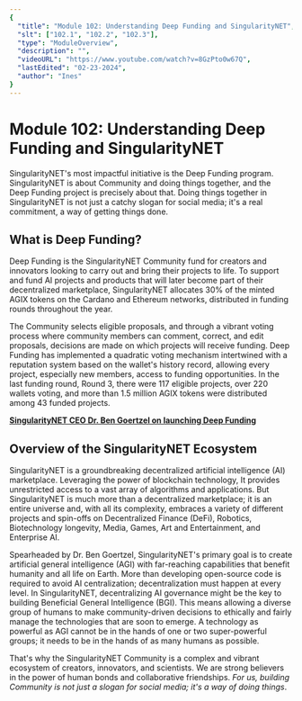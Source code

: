 ```yaml
---
{
  "title": "Module 102: Understanding Deep Funding and SingularityNET",
  "slt": ["102.1", "102.2", "102.3"],
  "type": "ModuleOverview",
  "description": "",
  "videoURL": "https://www.youtube.com/watch?v=8GzPto0w67Q",
  "lastEdited": "02-23-2024",
  "author": "Ines"
}
---
```


# Module 102: Understanding Deep Funding and SingularityNET

SingularityNET's most impactful initiative is the Deep Funding program. SingularityNET is about Community and doing things together, and the Deep Funding project is precisely about that. Doing things together in SingularityNET is not just a catchy slogan for social media; it's a real commitment, a way of getting things done.

## What is Deep Funding?

Deep Funding is the SingularityNET Community fund for creators and innovators looking to carry out and bring their projects to life. To support and fund AI projects and products that will later become part of their decentralized marketplace, SingularityNET allocates 30% of the minted AGIX tokens on the Cardano and Ethereum networks, distributed in funding rounds throughout the year.

The Community selects eligible proposals, and through a vibrant voting process where community members can comment, correct, and edit proposals, decisions are made on which projects will receive funding. Deep Funding has implemented a quadratic voting mechanism intertwined with a reputation system based on the wallet's history record, allowing every project, especially new members, access to funding opportunities. In the last funding round, Round 3, there were 117 eligible projects, over 220 wallets voting, and more than 1.5 million AGIX tokens were distributed among 43 funded projects.

**[SingularityNET CEO Dr. Ben Goertzel on launching Deep Funding
](https://youtu.be/8GzPto0w67Q?si=qUJ73jpWcUnbKqci)**

## Overview of the SingularityNET Ecosystem

SingularityNET is a groundbreaking decentralized artificial intelligence (AI) marketplace. Leveraging the power of blockchain technology, It provides unrestricted access to a vast array of algorithms and applications. But SingularityNET is much more than a decentralized marketplace; it is an entire universe and, with all its complexity, embraces a variety of different projects and spin-offs on Decentralized Finance (DeFi), Robotics, Biotechnology longevity, Media, Games, Art and Entertainment, and Enterprise AI.

Spearheaded by Dr. Ben Goertzel, SingularityNET's primary goal is to create artificial general intelligence (AGI) with far-reaching capabilities that benefit humanity and all life on Earth. More than developing open-source code is required to avoid AI centralization; decentralization must happen at every level. In SingularityNET, decentralizing AI governance might be the key to building Beneficial General Intelligence (BGI). This means allowing a diverse group of humans to make community-driven decisions to ethically and fairly manage the technologies that are soon to emerge. A technology as powerful as AGI cannot be in the hands of one or two super-powerful groups; it needs to be in the hands of as many humans as possible.

That's why the SingularityNET Community is a complex and vibrant ecosystem of creators, innovators, and scientists. We are strong believers in the power of human bonds and collaborative friendships. _For us, building Community is not just a slogan for social media; it's a way of doing things_.
